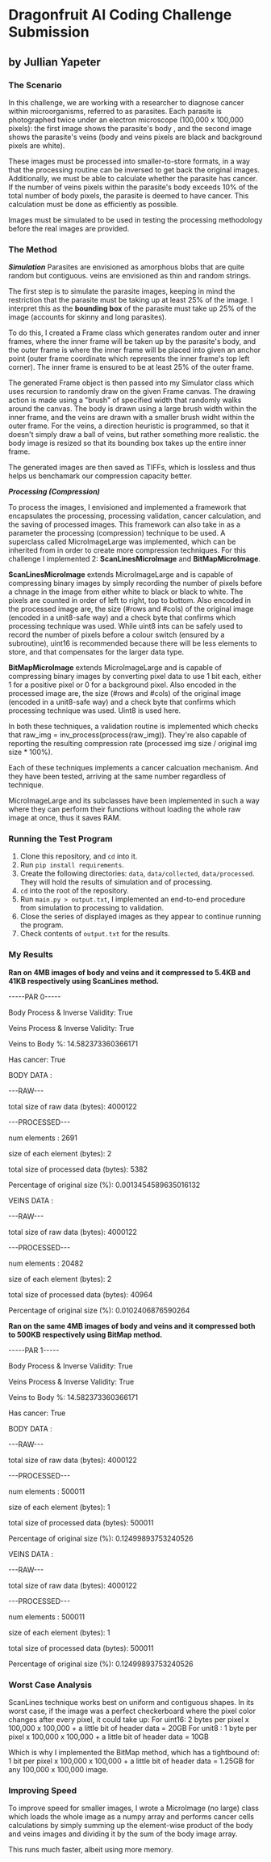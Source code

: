# Dragonfruit AI Coding Challenge Submission
## by Jullian Yapeter

### **The Scenario**

In this challenge, we are working with a researcher to diagnose cancer within microorganisms, referred to as parasites. 
Each parasite is photographed twice under an electron microscope (100,000 x 100,000 pixels): the first image shows the 
parasite's body , and the second image shows the parasite's veins (body and veins pixels are black and background 
pixels are white).

These images must be processed into smaller-to-store formats, in a way that the processing routine can be inversed to 
get back the original images. Additionally, we must be able to calculate whether the parasite has cancer. If the number 
of veins pixels within the parasite's body exceeds 10% of the total number of body pixels, the parasite is deemed to 
have cancer. This calculation must be done as efficiently as possible.

Images must be simulated to be used in testing the processing methodology before the real images are provided.

### **The Method**

***Simulation***
Parasites are envisioned as amorphous blobs that are quite random but contiguous. veins are envisioned as thin and 
random strings.

The first step is to simulate the parasite images, keeping in mind the restriction that the parasite must be taking up 
at least 25% of the image. I interpret this as the **bounding box** of the parasite must take up 25% of the image 
(accounts for skinny and long parasites).

To do this, I created a Frame class which generates random outer and inner frames, where the inner frame will be taken 
up by the parasite's body, and the outer frame is where the inner frame will be placed into given an anchor point 
(outer frame coordinate which represents the inner frame's top left corner). The inner frame is ensured to be at least 
25% of the outer frame.

The generated Frame object is then passed into my Simulator class which uses recursion to randomly draw on the given 
Frame canvas. The drawing action is made using a "brush" of specified width that randomly walks around the canvas. 
The body is drawn using a large brush width within the inner frame, and the veins are drawn with a smaller brush widht 
within the outer frame. For the veins, a direction heuristic is programmed, so that it doesn't simply draw a ball of 
veins, but rather something more realistic. the body image is resized so that its bounding box takes up the 
entire inner frame.

The generated images are then saved as TIFFs, which is lossless and thus helps us benchamark our compression 
capacity better.

***Processing (Compression)***

To process the images, I envisioned and implemented a framework that encapsulates the processing, processing validation,
cancer calculation, and the saving of processed images. This framework can also take in as a parameter the processing 
(compression) technique to be used. A superclass called MicroImageLarge was implemented, which can be inherited from 
in order to create more compression techniques. For this challenge I implemented 2: 
**ScanLinesMicroImage** and **BitMapMicroImage**.

**ScanLinesMicroImage** extends MicroImageLarge and is capable of compressing binary images by simply recording the 
number of pixels before a chnage in the image from either white to black or black to white. The pixels are counted in 
order of left to right, top to bottom. Also encoded in the processed image are, the size (#rows and #cols) of the 
original image (encoded in a unit8-safe way) and a check byte that confirms which processing technique was used. While 
uint8 ints can be safely used to record the number of pixels before a colour switch (ensured by a subroutine), uint16 
is recommended because there will be less elements to store, and that compensates for the larger data type.

**BitMapMicroImage** extends MicroImageLarge and is capable of compressing binary images by converting pixel data to 
use 1 bit each, either 1 for a positive pixel or 0 for a background pixel. Also encoded in the processed image are, 
the size (#rows and #cols) of the original image (encoded in a unit8-safe way) and a check byte that confirms which 
processing technique was used. Uint8 is used here.

In both these techniques, a validation routine is implemented which checks that raw_img = inv_process(process(raw_img)).
They're also capable of reporting the resulting compression rate (processed img size / original img size * 100%).

Each of these techniques implements a cancer calcuation mechanism. And they have been tested, arriving at the same 
number regardless of technique.

MicroImageLarge and its subclasses have been implemented in such a way where they can perform their functions without 
loading the whole raw image at once, thus it saves RAM.

### **Running the Test Program**

1. Clone this repository, and `cd` into it.
2. Run `pip install requirements`.
3. Create the following directories: `data`, `data/collected`, `data/processed`. They will hold the results of 
   simulation and of processing.
4. `cd` into the root of the repository.
5. Run `main.py > output.txt`, I implemented an end-to-end procedure from simulation to processing to validation.
6. Close the series of displayed images as they appear to continue running the program.
7. Check contents of `output.txt` for the results.

### **My Results**

**Ran on 4MB images of body and veins and it compressed to 5.4KB and 41KB respectively using ScanLines method.**

-----PAR 0-----

Body Process & Inverse Validity: True

Veins Process & Inverse Validity: True

Veins to Body %: 14.582373360366171

Has cancer: True

BODY DATA :

---RAW---

total size of raw data (bytes): 4000122

---PROCESSED---

num elements : 2691

size of each element (bytes): 2

total size of processed data (bytes): 5382

Percentage of original size (%): 0.0013454589635016132

VEINS DATA :

---RAW---

total size of raw data (bytes): 4000122

---PROCESSED---

num elements : 20482

size of each element (bytes): 2

total size of processed data (bytes): 40964

Percentage of original size (%): 0.0102406876590264


**Ran on the same 4MB images of body and veins and it compressed both to 500KB respectively using BitMap method.**

-----PAR 1-----

Body Process & Inverse Validity: True

Veins Process & Inverse Validity: True

Veins to Body %: 14.582373360366171

Has cancer: True

BODY DATA :

---RAW---

total size of raw data (bytes): 4000122

---PROCESSED---

num elements : 500011

size of each element (bytes): 1

total size of processed data (bytes): 500011

Percentage of original size (%): 0.12499893753240526

VEINS DATA :

---RAW---

total size of raw data (bytes): 4000122

---PROCESSED---

num elements : 500011

size of each element (bytes): 1

total size of processed data (bytes): 500011

Percentage of original size (%): 0.12499893753240526

### **Worst Case Analysis**

ScanLines technique works best on uniform and contiguous shapes. In its worst case, if the image was a perfect 
checkerboard where the pixel color changes after every pixel, it could take up: 
For uint16: 2 bytes per pixel x 100,000 x 100,000 + a little bit of header data = 20GB
For unit8 : 1 byte per pixel x 100,000 x 100,000 + a little bit of header data = 10GB

Which is why I implemented the BitMap method, which has a tightbound of: 
1 bit per pixel x 100,000 x 100,000 + a little bit of header data = 1.25GB 
for any 100,000 x 100,000 image.

### **Improving Speed**

To improve speed for smaller images, I wrote a MicroImage (no large) class which loads the whole image as a numpy array
and performs cancer cells calculations by simply summing up the element-wise product of the body and veins images and 
dividing it by the sum of the body image array.

This runs much faster, albeit using more memory.